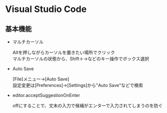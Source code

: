 # Visual Studio Code

## 基本機能

- マルチカーソル
  
  Altを押しながらカーソルを置きたい場所でクリック <br>
  マルチカーソルの状態から、Shift＋→などのキー操作でボックス選択

- Auto Save
  
  [File]メニュー→[Auto Save] <br>
  設定変更は[Preferences]→[Settings]から"Auto Save"などで検索

- editor.acceptSuggestionOnEnter
  
  offにすることで、文末の入力で候補がエンターで入力されてしまうのを防ぐ



